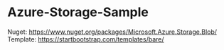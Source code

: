 # Azure-Storage-Sample

Nuget: https://www.nuget.org/packages/Microsoft.Azure.Storage.Blob/
Template: https://startbootstrap.com/templates/bare/
